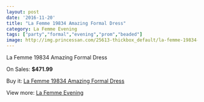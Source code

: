```yaml
---
layout: post
date: '2016-11-20'
title: "La Femme 19834 Amazing Formal Dress"
category: La Femme Evening
tags: ["party","formal","evening","prom","beaded"]
image: http://img.princessan.com/25613-thickbox_default/la-femme-19834-amazing-formal-dress.jpg
---
```

La Femme 19834 Amazing Formal Dress

On Sales: **$471.99**
<a href="https://www.princessan.com/en/la-femme-evening/11677-la-femme-19834-amazing-formal-dress.html"><amp-img layout="responsive" width="600" height="600" src="//img.princessan.com/25613-thickbox_default/la-femme-19834-amazing-formal-dress.jpg" alt="La Femme 19834 Amazing Formal Dress 0" /></a>

Buy it: [La Femme 19834 Amazing Formal Dress](https://www.princessan.com/en/la-femme-evening/11677-la-femme-19834-amazing-formal-dress.html "La Femme 19834 Amazing Formal Dress")

View more: [La Femme Evening](https://www.princessan.com/en/29-la-femme-evening "La Femme Evening")